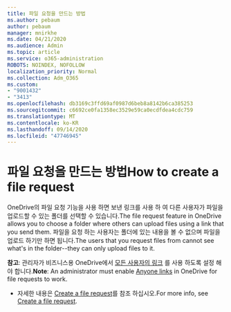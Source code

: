 ```yaml
---
title: 파일 요청을 만드는 방법
ms.author: pebaum
author: pebaum
manager: mnirkhe
ms.date: 04/21/2020
ms.audience: Admin
ms.topic: article
ms.service: o365-administration
ROBOTS: NOINDEX, NOFOLLOW
localization_priority: Normal
ms.collection: Adm_O365
ms.custom:
- "9001432"
- "3413"
ms.openlocfilehash: db3169c3ffd69af0987d6beb8a8142b6ca385253
ms.sourcegitcommit: c6692ce0fa1358ec3529e59ca0ecdfdea4cdc759
ms.translationtype: MT
ms.contentlocale: ko-KR
ms.lasthandoff: 09/14/2020
ms.locfileid: "47746945"
---
```

# <a name="how-to-create-a-file-request"></a><span data-ttu-id="cbaf5-102">파일 요청을 만드는 방법</span><span class="sxs-lookup"><span data-stu-id="cbaf5-102">How to create a file request</span></span>

<span data-ttu-id="cbaf5-103">OneDrive의 파일 요청 기능을 사용 하면 보낸 링크를 사용 하 여 다른 사용자가 파일을 업로드할 수 있는 폴더를 선택할 수 있습니다.</span><span class="sxs-lookup"><span data-stu-id="cbaf5-103">The file request feature in OneDrive allows you to choose a folder where others can upload files using a link that you send them.</span></span> <span data-ttu-id="cbaf5-104">파일을 요청 하는 사용자는 폴더에 있는 내용을 볼 수 없으며 파일을 업로드 하기만 하면 됩니다.</span><span class="sxs-lookup"><span data-stu-id="cbaf5-104">The users that you request files from cannot see what's in the folder--they can only upload files to it.</span></span>

<span data-ttu-id="cbaf5-105">**참고**: 관리자가 비즈니스용 OneDrive에서 [모든 사용자의 링크](https://docs.microsoft.com/sharepoint/turn-external-sharing-on-or-off) 를 사용 하도록 설정 해야 합니다.</span><span class="sxs-lookup"><span data-stu-id="cbaf5-105">**Note**: An administrator must enable [Anyone links](https://docs.microsoft.com/sharepoint/turn-external-sharing-on-or-off) in OneDrive for file requests to work.</span></span>

- <span data-ttu-id="cbaf5-106">자세한 내용은 [Create a file request](https://support.office.com/article/create-a-file-request-f54aa7f8-2589-4421-b351-d415fc3b83af)를 참조 하십시오.</span><span class="sxs-lookup"><span data-stu-id="cbaf5-106">For more info, see [Create a file request](https://support.office.com/article/create-a-file-request-f54aa7f8-2589-4421-b351-d415fc3b83af).</span></span>

